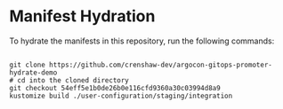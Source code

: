 
# Manifest Hydration

To hydrate the manifests in this repository, run the following commands:

```shell

git clone https://github.com/crenshaw-dev/argocon-gitops-promoter-hydrate-demo
# cd into the cloned directory
git checkout 54eff5e1b0de26b0e116cfd9360a30c03994d8a9
kustomize build ./user-configuration/staging/integration
```
